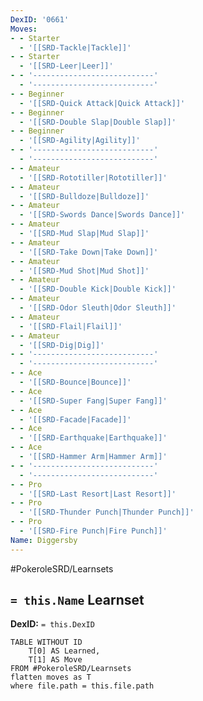 ```yaml
---
DexID: '0661'
Moves:
- - Starter
  - '[[SRD-Tackle|Tackle]]'
- - Starter
  - '[[SRD-Leer|Leer]]'
- - '---------------------------'
  - '---------------------------'
- - Beginner
  - '[[SRD-Quick Attack|Quick Attack]]'
- - Beginner
  - '[[SRD-Double Slap|Double Slap]]'
- - Beginner
  - '[[SRD-Agility|Agility]]'
- - '---------------------------'
  - '---------------------------'
- - Amateur
  - '[[SRD-Rototiller|Rototiller]]'
- - Amateur
  - '[[SRD-Bulldoze|Bulldoze]]'
- - Amateur
  - '[[SRD-Swords Dance|Swords Dance]]'
- - Amateur
  - '[[SRD-Mud Slap|Mud Slap]]'
- - Amateur
  - '[[SRD-Take Down|Take Down]]'
- - Amateur
  - '[[SRD-Mud Shot|Mud Shot]]'
- - Amateur
  - '[[SRD-Double Kick|Double Kick]]'
- - Amateur
  - '[[SRD-Odor Sleuth|Odor Sleuth]]'
- - Amateur
  - '[[SRD-Flail|Flail]]'
- - Amateur
  - '[[SRD-Dig|Dig]]'
- - '---------------------------'
  - '---------------------------'
- - Ace
  - '[[SRD-Bounce|Bounce]]'
- - Ace
  - '[[SRD-Super Fang|Super Fang]]'
- - Ace
  - '[[SRD-Facade|Facade]]'
- - Ace
  - '[[SRD-Earthquake|Earthquake]]'
- - Ace
  - '[[SRD-Hammer Arm|Hammer Arm]]'
- - '---------------------------'
  - '---------------------------'
- - Pro
  - '[[SRD-Last Resort|Last Resort]]'
- - Pro
  - '[[SRD-Thunder Punch|Thunder Punch]]'
- - Pro
  - '[[SRD-Fire Punch|Fire Punch]]'
Name: Diggersby
---
```


#PokeroleSRD/Learnsets

## `= this.Name` Learnset

**DexID:** `= this.DexID`

```dataview
TABLE WITHOUT ID
    T[0] AS Learned,
    T[1] AS Move
FROM #PokeroleSRD/Learnsets
flatten moves as T
where file.path = this.file.path
```
